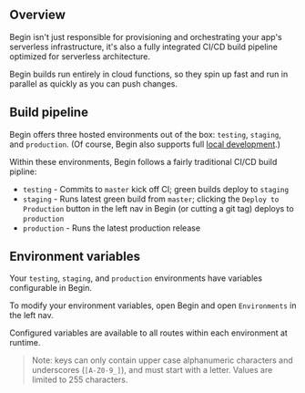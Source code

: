 ## Overview

Begin isn't just responsible for provisioning and orchestrating your app's serverless infrastructure, it's also a fully integrated CI/CD build pipeline optimized for serverless architecture.

Begin builds run entirely in cloud functions, so they spin up fast and run in parallel as quickly as you can push changes.


## Build pipeline

Begin offers three hosted environments out of the box: `testing`, `staging`, and `production`. (Of course, Begin also supports full [local development](/en/getting-started/quickstart/#working-locally).)

Within these environments, Begin follows a fairly traditional CI/CD build pipline:
- `testing` - Commits to `master` kick off CI; green builds deploy to `staging`
- `staging` - Runs latest green build from `master`; clicking the `Deploy to Production` button in the left nav in Begin (or cutting a git tag) deploys to `production`
- `production` - Runs the latest production release


## Environment variables

Your `testing`, `staging`, and `production` environments have variables configurable in Begin.

To modify your environment variables, open Begin and open `Environments` in the left nav.

Configured variables are available to all routes within each environment at runtime.

> Note: keys can only contain upper case alphanumeric characters and underscores (`[A-Z0-9_]`), and must start with a letter. Values are limited to 255 characters.
